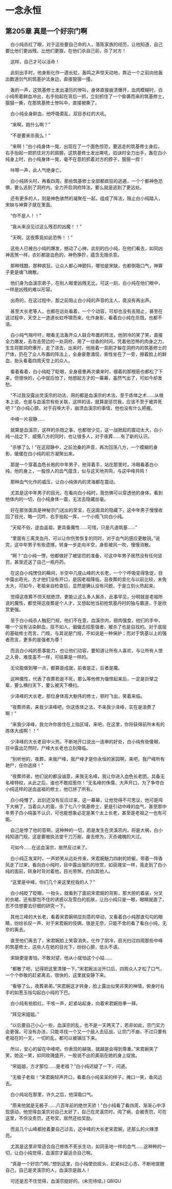 # 一念永恒 
 ## 第205章 真是一个好宗门啊
     白小纯杀红了眼，对于这些要自己命的人，落陈家族的经历，让他知道，自己要比他们更凶残，比他们更狠，在他们杀自己前，杀了对方！

    这样，自己才可以活命！

    此刻出手时，他身影化作一道长虹，轰鸣之声惊天动地，靠近一个之前向他轰出数道剑气的筑基护法身边，直接狠狠一撞。

    轰的一声，这筑基修士发出凄厉的惨叫，身体直接崩溃爆开，血肉模糊时，白小纯带着鲜血冲出，右手抬起在背后一抓，立刻抓住了一个偷袭而来的筑基修士，狠狠一撕，在那筑基修士惨叫中，直接被撕了。

    白小纯全身鲜血，他呼吸紊乱，双目赤红的大吼。

    “来啊，跑什么啊？”

    “不是要来杀我么！”

    “来啊！”白小纯身体一晃，出现在了一个面色惊恐，要逃走的筑基修士身后，右手抬起一把抓住对方的肩膀，这筑基修士发出嘶吼，掐诀时全力出手，轰在白小纯身上时，白小纯身体一晃，毫不在意的抓着对方的脖子，狠狠一捏！

    咔嚓一声，此人气绝身亡。

    白小纯转头时，再看四周，那些筑基修士全部都疯狂的逃遁，一个个都神色恐惧，要么逃到了洞府内，全力开启洞府阵法，要么就是逃到了更远处。

    还有更多的人，则是神色骇然的凝聚在一起，组成了阵法，阻止白小纯踏入，宋缺与神算子就在里面。

    “你不是人！！”

    “我从来没见过这么残忍的凶魔！！”

    “天啊，这夜葬竟如此恐怖！！”

    这些人已被白小纯的爆发，撼动了心神，此刻的白小纯，在他们看去，如同凶神恶煞一样，衣衫都是血色的，神色狰狞，蕴含无限杀意。

    那种残酷，那种疯狂，让众人都心神颤抖，哪怕是宋缺，也都倒吸口气，神算子更是魂飞魄散。

    他们身为血溪宗弟子，在别人眼里凶残无比，可这一刻，白小纯在他们眼中，一样是凶残的难以形容。

    出奇的，在这过程中，那之前阻止白小纯的声音的主人，竟没有再出声。

    甚至大长老等人，也都在远处看着，一个个动容，可却也没有去阻止，甚至在这过程中，天空上一道道长虹呼啸而来，化作身影，看着白小纯在杀戮，也都不语。

    白小纯气喘吁吁，眼看无法轰开众人联合布置的阵法，他阴冷的笑了笑，直接全力爆发，去攻击旁边的一处洞府，用了一炷香的时间，凭着他恐怖的肉身之力，生生将那洞府爆开，走了进去，出来时，他拖着一具刚才躲在洞府内的筑基修士的尸体，扔在了众人布置的阵法上，全身疲惫涌现，索性坐在了一旁，擦着脸上的鲜血，抬头看着四周天空上的众人。

    看着看着，白小纯眨了眨眼，全身疲惫再次袭来时，绷着的那根筋也都松了下来，但很快的，心中就后怕了，他想起方才的一幕幕，虽然气出了，可如今却发愁。

    “不过我没露出灵溪宗的功法，用的都是血溪宗的术法，至于炼体之术……从根本上说，也是与血溪宗有些关联，这样的话，就算是惩罚我，应该不至于被弄死吧？”白小纯心颤，对于召唤大手，崩溃血溪宗的事情，他也没有什么把握。

    中峰一片寂静……

    就算是血溪宗，这样的杀戮之事，也都很少见，这一战掀起的震动太大，白小纯一战之下，威慑八方的同时，也让很多人，对于夜葬……有了新的认识。

    “杀够了么！”在这寂静中，之前沧桑的声音，再次回荡八方，一个模糊的身影，缓缓在白小纯的前方凝聚出来。

    那是一个穿着血色长袍的中年男子，他背着手，站在那里时，冷眼看着白小纯，他的身上，一股惊人的血气蕴含，似与这天地共鸣，与这中峰共鸣！

    那种血气化作的威压，让白小纯体内的灵海都在震动。

    尤其是这中年男子的目光，在看向白小纯时，竟仿佛可以穿透他的身体，看到他体内的一切，白小纯身体一震，无法去隐藏丝毫。

    好在那张面具是神秘宗门送出的至宝，在这面具的隐藏下，这中年男子慢慢收回了目光，略一沉吟，右手抬起一挥，一个小瓶飞向白小纯。

    “天赋不俗，逆血返祖，更具备魔性……可惜，只是凡道筑基……”

    “里面有三离灵血丹，可以让你伤势恢复的同时，对于血气的感应更敏锐。”说完，这中年男子有些遗憾，转身一步走向半空，身影被风一吹，慢慢消散。

    “啊？”白小纯一愣，他都做好了被惩罚的准备，可这中年男子居然没有任何惩罚，甚至还送了自己一瓶丹药。

    在这白小纯愣住的瞬间，半空中几座山峰的大长老，一个个呼吸变得急促，目中露出奇光，方才他们没有开口，是因老祖降临，且夜葬的变化与以前比较，未免太大，可如今，老祖亲自检查后，显然是确认没有问题，于是立刻火热起来。

    觉得这夜葬不但天赋绝顶，更能让这么多人厮杀，此事罕见，分明就是老祖所说的魔性，都觉得这夜葬是个人才，又想起他当初抢筑基丹时的独与霸道，于是欣赏更强。

    至于白小纯杀人触犯门规，他们不在意，血溪宗内，弱肉强食，他们的手中，哪一个没有沾染鲜血，技不如人，偏偏去招惹强者，被杀了也是自找的。对于底层的基础修士而言，门规，与其说是门规，不如说是一种保护；而对于筑基以上的强者而言，更多的是强者为尊！

    而且白小纯的惹事能力，也让他们动容，要知道让所有人喜欢，与让所有人恨之入骨，难度虽不一样，可结果是一样的。

    无论能做到哪一点，都算是成就，前者是正，后者是魔。

    这种魔性，代表了夜葬若是不死，那么等他修为强悍起来后，一定是巨擘之辈，要么横扫天下，要么被天下横扫。

    少泽峰的大长老，那位身体高大魁伟的修士，顿时飞出，笑着来临。

    “夜葬师弟，来我少泽峰吧，你这炼体之法，不来我少泽峰，实在是浪费了啊！”

    “来我少泽峰，我允许你居住在上指区域，来吧，在这里，你将获得前所未有的炼体大成啊！！”

    少泽峰的大长老目中火热，不断地开口说出一连串的好处，白小纯有些傻眼，目中露出茫然时，尸峰大长老也立刻降临。

    “别听他的，夜葬，来我尸峰，我尸峰才是你永恒的家园啊，来吧，我尸峰所有艳尸，任你选择！”

    “夜葬师弟，他们说的都没诚意，来我无名峰，我让你进入血色长老团，具备无名峰特权，从此之后，谁也不敢招惹你！”无名峰的侏儒，大声开口，为了争夺白小纯这样的逆血返祖的修士，他已拼了所有。

    白小纯懵了，此刻还没有反应过来，这一幕幕，让他觉得不可思议，他可是闯下大祸了，当着众人的面，杀了七八个筑基修士，更是引动中峰的血气，甚至那中年男子白小纯虽不认识，可也能想象必定是某个太上长老，甚至是老祖之一也有可能。

    自己是悖了他的意啊，这种种的一切，若是发生在灵溪宗内，将是大祸，白小纯知道门规，这是要被执法堂千刀万剐，废去修为，灭杀魂魄的大过。

    可如今……在这血溪宗，居然反过来了。

    白小纯正发呆时，一声娇笑从远处传来，宋君婉魅力四射的娇躯，带着一阵香风走了过来，看向白小纯时，目中露出强烈的欣赏，如获瑰宝一样，竟走到了白小纯的面前，转身时背对着他，目光带煞，扫向其他人。

    “这里是中峰，你们几个来这里挖我的人？”

    白小纯眨了眨眼，一抬头，就看到了面前宋君婉的背影，那大胆的着装，分叉的衣裙，还有那包不住的诱惑以及雪白的肌肤，让白小纯只是一眼，眼睛就直了，忍不住想要去仔细的研究一下。

    其他三峰的大长老，看着宋君婉明显刻意的举动，又看着白小纯那直勾勾的眼睛，纷纷长叹一声，对于宋君婉的伎俩，很是无奈，只能不舍的看了看白小纯，无奈的离去。

    直至他们离去了，宋君婉脸上笑容消失，化作了阴冷，目光扫过四周那些中峰的筑基修士，这些人在她的目光下，纷纷心颤，低头不语。

    宋缺更是害怕，不敢对望，他从小就怕这个小姑……

    “都散了吧，记得把这里清理一下。”宋君婉淡淡开口后，四周众人才松了口气，一个个恭敬的赶紧离去，很快的，这里就安静下来。

    “看够了么，夜葬弟弟。”宋君婉这才转身，脸上露出似笑非笑的神情，俯身时右手的如葱玉指勾起白小纯的下巴。

    白小纯有些脸红，干咳一声，赶紧站起身，向着宋君婉抱拳一拜。

    “拜见宋姐姐。”

    “以后要自己小心一些，血溪宗的乱，也不是一天两天了，若非如此，宗门实力会更强，可没有办法，只能寻找一个又一个敌人去征战，让宗门不崩，不过只要有老祖在的一天，一切的乱，都可以被镇压下来。

    所以，安心的留在中峰吧，你表现的越强，就越是会得到尊重。”宋君婉笑了笑，她这一笑，如同玫瑰盛开，一股说不出的美丽在她的身上绽放。

    “宋姐姐，方才那位……是老祖？”白小纯迟疑了一下，问道。

    “无极子老祖！”宋君婉轻声开口，看着白小纯呆呆的样子，掩口一笑，香风远去。

    白小纯站在那里，许久之后，他深吸口气。

    “原来他就是无极子……八百年前的绝世天骄！”白小纯看了看四周，渐渐心中浮现感动，他觉得血溪宗对自己太好了，自己在灵溪宗时，闯了祸，会被责罚，可在这里，不但没责罚，还夸奖，居然还给奖励。

    而且几个山峰都抢着要自己过去，这中峰的大长老宋君婉，还那么的火辣漂亮。

    尤其是这里非常适合自己修炼不死长生功，如同圣地一样的血气……这种种的一切，让白小纯觉得，血溪宗才最适合自己啊。

    “真是一个好宗门啊。”想到这里，白小纯使劲摇头，赶紧纠正心态，不断地提醒自己，自己是灵溪宗的人，血溪宗是敌人！

    可还是忍不住觉得，血溪宗挺好的。(未完待续。) 
QBIQU
